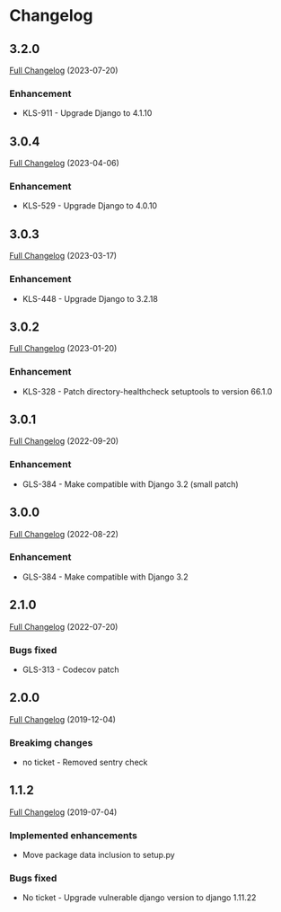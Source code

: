 # Changelog

## 3.2.0
[Full Changelog]() (2023-07-20)
### Enhancement
- KLS-911 - Upgrade Django to 4.1.10

## 3.0.4
[Full Changelog](https://github.com/uktrade/directory-healthcheck/pull/23/files) (2023-04-06)
### Enhancement
- KLS-529 - Upgrade Django to 4.0.10
## 3.0.3
[Full Changelog](https://github.com/uktrade/directory-healthcheck/pull/21/files) (2023-03-17)
### Enhancement
- KLS-448 - Upgrade Django to 3.2.18
## 3.0.2
[Full Changelog](https://github.com/uktrade/directory-healthcheck/pull/20/files) (2023-01-20)

### Enhancement
- KLS-328 - Patch directory-healthcheck setuptools to version 66.1.0

## 3.0.1
[Full Changelog](https://github.com/uktrade/directory-healthcheck/pull/19/files) (2022-09-20)

### Enhancement
- GLS-384 - Make compatible with Django 3.2 (small patch)

## 3.0.0
[Full Changelog](https://github.com/uktrade/directory-healthcheck/pull/18/files) (2022-08-22)

### Enhancement
- GLS-384 - Make compatible with Django 3.2

## 2.1.0
[Full Changelog](https://github.com/uktrade/directory-healthcheck/pull/17/files) (2022-07-20)
### Bugs fixed
- GLS-313 - Codecov patch


## 2.0.0
[Full Changelog](https://github.com/uktrade/directory-healthcheck/pull/16/files) (2019-12-04)

### Breakimg changes
- no ticket - Removed sentry check

## 1.1.2
[Full Changelog](https://github.com/uktrade/directory-healthcheck/pull/13/files) (2019-07-04)

### Implemented enhancements
- Move package data inclusion to setup.py

### Bugs fixed
- No ticket - Upgrade vulnerable django version to django 1.11.22
